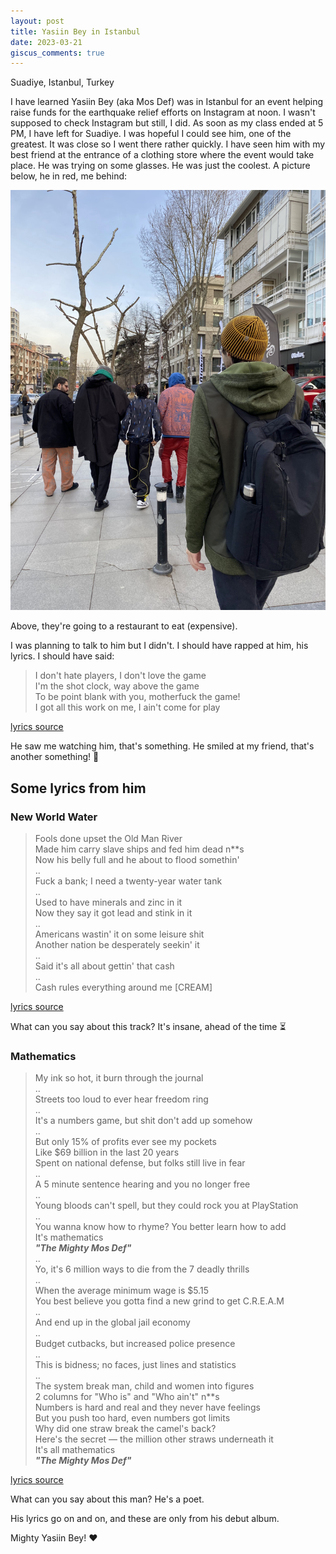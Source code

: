 ```yaml
---
layout: post
title: Yasiin Bey in Istanbul
date: 2023-03-21
giscus_comments: true
---
```


Suadiye, Istanbul, Turkey

I have learned Yasiin Bey (aka Mos Def) was in Istanbul for an event helping raise funds for the earthquake relief efforts on Instagram at noon. I wasn't supposed to check Instagram but still, I did. As soon as my class ended at 5 PM, I have left for Suadiye. I was hopeful I could see him, one of the greatest. It was close so I went there rather quickly. I have seen him with my best friend at the entrance of a clothing store where the event would take place. He was trying on some glasses. He was just the coolest. A picture below, he in red, me behind:

![mos-me](/blog/images/mos-me.jpg)

Above, they're going to a restaurant to eat (expensive).

I was planning to talk to him but I didn't. I should have rapped at him, his lyrics. I should have said:
> I don't hate players, I don't love the game  
I'm the shot clock, way above the game  
To be point blank with you, motherfuck the game!  
I got all this work on me, I ain't come for play

[lyrics source](https://genius.com/Yasiin-bey-sunshine-lyrics)

He saw me watching him, that's something. He smiled at my friend, that's another something! :tada:

## Some lyrics from him

### New World Water

> Fools done upset the Old Man River  
Made him carry slave ships and fed him dead n**s  
Now his belly full and he about to flood somethin'  
..  
Fuck a bank; I need a twenty-year water tank  
..  
Used to have minerals and zinc in it  
Now they say it got lead and stink in it  
..  
Americans wastin' it on some leisure shit  
Another nation be desperately seekin' it  
..  
Said it's all about gettin' that cash  
..  
Cash rules everything around me [CREAM]

[lyrics source](https://genius.com/Yasiin-bey-new-world-water-lyrics)

What can you say about this track? It's insane, ahead of the time ⏳

### Mathematics

> My ink so hot, it burn through the journal  
..  
Streets too loud to ever hear freedom ring  
..  
It's a numbers game, but shit don't add up somehow  
..  
But only 15% of profits ever see my pockets  
Like $69 billion in the last 20 years  
Spent on national defense, but folks still live in fear  
..  
A 5 minute sentence hearing and you no longer free  
..  
Young bloods can't spell, but they could rock you at PlayStation  
..  
You wanna know how to rhyme? You better learn how to add  
It's mathematics  
***"The Mighty Mos Def"***  
..  
Yo, it's 6 million ways to die from the 7 deadly thrills  
..  
When the average minimum wage is $5.15  
You best believe you gotta find a new grind to get C.R.E.A.M  
..  
And end up in the global jail economy  
..  
Budget cutbacks, but increased police presence  
..  
This is bidness; no faces, just lines and statistics  
..  
The system break man, child and women into figures  
2 columns for "Who is" and "Who ain't" n\*\*s  
Numbers is hard and real and they never have feelings  
But you push too hard, even numbers got limits  
Why did one straw break the camel's back?  
Here's the secret — the million other straws underneath it  
It's all mathematics  
***"The Mighty Mos Def"***

[lyrics source](https://genius.com/Yasiin-bey-mathematics-lyrics)

What can you say about this man? He's a poet.

His lyrics go on and on, and these are only from his debut album.

Mighty Yasiin Bey! :heart:
